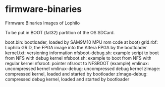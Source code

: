 firmware-binaries
=================

Firmware Binaries Images of Lophilo

To be put in BOOT (fat32) partition of the OS SDCard.

boot.bin: bootloader, loaded by SAM9M10 MPU rom code at boot)
grid.rbf: Lophilo GRID, the FPGA image into the Altera FPGA by the bootloader
kernel.txt: versioning information
nfsboot-debug.sh: example script to boot from NFS with debug kernel
nfsboot.sh: example to boot from NFS with regular kernel
nfsroot: pointer nfsroot to NFSROOT (example)
vmlinux: uncompressed kernel
vmlinux-debug: uncompressed debug kernel
zImage: compressed kernel, loaded and started by bootloader
zImage-debug: compressed debug kernel, loaded and started by bootloader
